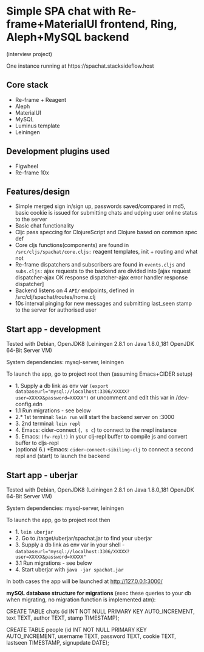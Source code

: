 <h1>Simple SPA chat with Re-frame+MaterialUI frontend, Ring, Aleph+MySQL backend</h1>
<p>(interview project)</p>
<p>One instance running at https://spachat.stacksideflow.host</p>

<h2>Core stack</h2>
<ul>
<li>Re-frame + Reagent</li>
<li>Aleph</li>
<li>MaterialUI</li>
<li>MySQL</li>
<li>Luminus template</li>
<li>Leiningen</li>
</ul>
<h2>Development plugins used</h2>
<ul>
<li>Figwheel</li>
<li>Re-frame 10x</li>
</ul>
<h2>Features/design</h2>
<ul>
<li>Simple merged sign in/sign up, passwords saved/compared in md5, basic cookie is issued for submitting chats and udping user online status to the server</li>
<li>Basic chat functionality</li>
<li>Cljc pass speccing for ClojureScript and Clojure based on common spec def</li>
<li>Core cljs functions(components) are found in <code>/src/cljs/spachat/core.cljs:</code> reagent templates, init + routing and what not</li>
<li>Re-frame dispatchers and subscribers are found in <code>events.cljs</code> and <code>subs.cljs:</code> ajax requests to the backend are divided into [ajax request dispatcher-ajax OK response dispatcher-ajax error handler response dispatcher]</li>
<li>Backend listens on 4 <code>API/</code> endpoints, defined in /src/clj/spachat/routes/home.clj</li>
<li>10s interval pinging for new messages and submitting last_seen stamp to the server for authorised user</li>
</ul>
<h2>Start app - development</h2>
<p>Tested with Debian, OpenJDK8 (Leiningen 2.8.1 on Java 1.8.0_181 OpenJDK 64-Bit Server VM)</p>
<p>System dependencies: mysql-server, leiningen</p>
<p>To launch the app, go to project root then (assuming Emacs+CIDER setup)</p>
<ul>
<li>1. Supply a db link as env var <code>(export databaseurl="mysql://localhost:3306/XXXXX?user=XXXXX&password=XXXXX")</code> or uncomment and edit this var in /dev-config.edn</li>
<li>1.1 Run migrations - see below</li>
<li>2.* 1st terminal: <code>lein run</code> will start the backend server on :3000</li>
<li>3. 2nd terminal:  <code>lein repl</code></li>
<li>4. Emacs: cider-connect (<code>, s c</code>) to connect to the nrepl instance</li>
<li>5. Emacs: <code>(fw-repl!)</code> in your clj-repl buffer to compile js and convert buffer to cljs-repl</li>
<li>(optional 6.) *Emacs: <code>cider-connect-sibiling-clj</code> to connect a second repl and (start) to launch the backend</li>
</ul>
<h2>Start app - uberjar</h2>
<p>Tested with Debian, OpenJDK8 (Leiningen 2.8.1 on Java 1.8.0_181 OpenJDK 64-Bit Server VM)</p>
<p>System dependencies: mysql-server, leiningen</p>
<p>To launch the app, go to project root then </p>
<ul>
<li>1. <code>lein uberjar</code></li>
<li>2. Go to /target/uberjar/spachat.jar to find your uberjar</li>
<li>3. Supply a db link as env var in your shell - <code>databaseurl="mysql://localhost:3306/XXXXX?user=XXXXX&password=XXXXX"</code></li>
<li>3.1 Run migrations - see below</li>
<li>4. Start uberjar with <code>java -jar spachat.jar</code> </li>
</ul>

In both cases the app will be launched at http://127.0.0.1:3000/



<b>mySQL database structure for migrations</b> (exec these queries to your db when migrating, no migration function is implemented atm):


CREATE TABLE chats (id INT NOT NULL PRIMARY KEY AUTO_INCREMENT,
text TEXT,
author TEXT,
stamp TIMESTAMP);


CREATE TABLE people (id INT NOT NULL PRIMARY KEY AUTO_INCREMENT,
username TEXT,
password TEXT,
cookie TEXT,
lastseen TIMESTAMP,
signupdate DATE);
